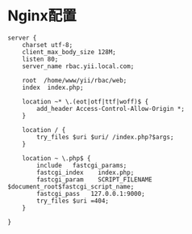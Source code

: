 Nginx配置
=======================

    server {
        charset utf-8;
        client_max_body_size 128M;
        listen 80;
        server_name rbac.yii.local.com;
   
        root  /home/www/yii/rbac/web;
        index  index.php;
    
        location ~* \.(eot|otf|ttf|woff)$ {
           	add_header Access-Control-Allow-Origin *;
        }
    
        location / {
            try_files $uri $uri/ /index.php?$args;
        }
    
        location ~ \.php$ {
            include   fastcgi_params;
            fastcgi_index    index.php;
            fastcgi_param    SCRIPT_FILENAME    $document_root$fastcgi_script_name;
            fastcgi_pass   127.0.0.1:9000;
            try_files $uri =404;
        }
   
    }
